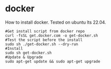 # docker
How to install docker.  Tested on ubuntu lts 22.04.
```
#Get install script from docker repo
curl -fsSL get.docker.com -o get-docker.sh
#Test the script before the install
sudo sh ./get-docker.sh --dry-run
#Install
sudo sh get-docker.sh
#Update & Upgrade
sudo apt-get update && sudo apt-get upgrade
```
